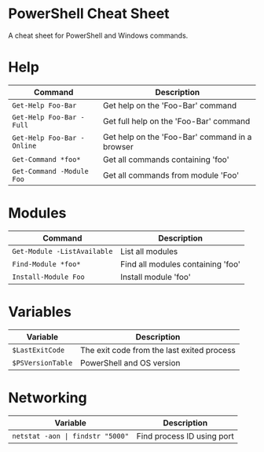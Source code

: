 # PowerShell Cheat Sheet

A cheat sheet for PowerShell and Windows commands.

# Help

| Command                    | Description                                    |
| -------------------------- | ---------------------------------------------- |
| `Get-Help Foo-Bar`         | Get help on the 'Foo-Bar' command              |
| `Get-Help Foo-Bar -Full`   | Get full help on the 'Foo-Bar' command         |
| `Get-Help Foo-Bar -Online` | Get help on the 'Foo-Bar' command in a browser |
| `Get-Command *foo*`        | Get all commands containing 'foo'              |
| `Get-Command -Module Foo`  | Get all commands from module 'Foo'             |

# Modules

| Command                     | Description                                   |
| --------------------------- | --------------------------------------------- |
| `Get-Module -ListAvailable` | List all modules                              |
| `Find-Module *foo*`         | Find all modules containing 'foo'             |
| `Install-Module Foo`        | Install module 'foo'                          |

# Variables

| Variable                    | Description                                   |
| --------------------------- | --------------------------------------------- |
| `$LastExitCode`             | The exit code from the last exited process    |
| `$PSVersionTable`           | PowerShell and OS version                     |

# Networking

| Variable                         | Description                                   |
| -------------------------------- | --------------------------------------------- |
| `netstat -aon \| findstr "5000"` | Find process ID using port                    |
